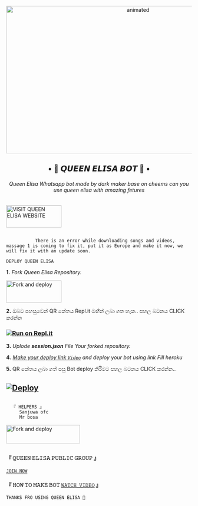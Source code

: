 
<p align="center">
  <img src="https://telegra.ph/file/a8a94d212fd52906b3c8d.jpg" alt="animated" width="700" height="400" />
</p>
  <h2 align="center">• 💃 𝙌𝙐𝙀𝙀𝙉 𝙀𝙇𝙄𝙎𝘼 𝘽𝙊𝙏 💃 •<br></h2>
  
  
<h6 align= "center"> 
Queen Elisa Whatsapp bot made by dark maker base on cheems can you use queen elisa with amazing fetures
</h6>

## 

<p align="left">
<a href="http://www.queenelisa.42web.io"><img align="center" src="https://telegra.ph/file/a8a94d212fd52906b3c8d.jpg" alt="VISIT QUEEN ELISA WEBSITE" height="60" width="150" /></a>
</p align="left">

## 

               There is an error while downloading songs and videos, massage 1 is coming to fix it, put it as Europe and make it now, we will fix it with an update soon.


`DEPLOY QUEEN ELISA`
 
**1.** _Fork Queen Elisa Repository._

<p align="left">
<a href="https://github.com/kaviyaofc1/Queen-Elisa-MD-V2/fork"><img align="center" src="https://telegra.ph/file/a8a94d212fd52906b3c8d.jpg" alt="Fork and deploy" height="60" width="150" /></a>


**2.**  ඔබට පහසුවෙන් QR කේතය Repl.it මඟින් ලබා ගත හැක.. පහල බටනය CLICK කරන්න


### [![Run on Repl.it](https://repl.it/badge/github/quiec/whatsasena)](https://replit.com/@MRNima/QUEEN-ELISA-V2-MD-WHATSAPP-SCANER?v=1?outputonly=1&lite=1#index.js)


**3.** _Uplode **session.json** File Your forked repository._


**4.**  _[Make your deploy link `Video`]() and deploy your bot using link Fill heroku_

**5.**  QR කේතය ලබා ගත් පසු Bot deploy කිරීමට පහල බටනය CLICK කරන්න..
  
  ## [![Deploy](https://www.herokucdn.com/deploy/button.svg)](https://heroku.com/deploy?template=https://github.com/kaviyaofc1/Queen-Elisa-MD-V2)
##  
##

      『 𝙷𝙴𝙻𝙿𝙴𝚁𝚂 』
         Sanjuwa ofc 
         Mr bosa
          
 <a href="https://wizard-md-deployer.vercel.app/"><img align="center" src="https://telegra.ph/file/c7a44f94bc788d4d6478f.jpg" alt="Fork and deploy" height="50" width="200" /></a>    



## 

#### 『 𝚀𝚄𝙴𝙴𝙽 𝙴𝙻𝙸𝚂𝙰 𝙿𝚄𝙱𝙻𝙸𝙲 𝙶𝚁𝙾𝚄𝙿 』
[`𝙹𝙾𝙸𝙽 𝙽𝙾𝚆`](https://chat.whatsapp.com/F950olXvdc6JH4ZXoH0TQx)

#### 『 𝙷𝙾𝚆 𝚃𝙾 𝙼𝙰𝙺𝙴 𝙱𝙾𝚃 [`𝚆𝙰𝚃𝙲𝙷 𝚅𝙸𝙳𝙴𝙾`]() 』

`THANKS FRO USING QUEEN ELISA 💞`
